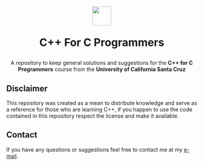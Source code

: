 <h1 align="center">
  <img src="https://upload.wikimedia.org/wikipedia/commons/thumb/1/18/ISO_C%2B%2B_Logo.svg/306px-ISO_C%2B%2B_Logo.svg.png" width="50">
  <p align="center">C++ For C Programmers</p>
</h1>
<p align="center">A repository to keep general solutions and suggestions for the <b>C++ for C Programmers</b> course from the <b>University of California Santa Cruz</b></p>

## Disclaimer

This repository was created as a mean to distribute knowledge and serve as a reference for those who are learning C++, if you happen to use the code contained in this repository respect the license and make it available.

## Contact

If you have any questions or suggestions feel free to contact me at my [e-mail](mailto:gabrielpalassi@hotmail.com).
